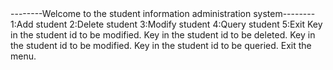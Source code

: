 <Initial menu>
--------Welcome to the student information administration system--------
1:Add student
2:Delete student
3:Modify student
4:Query student
5:Exit
	

<Add function>
Key in the student id to be modified.

<Delete function>
Key in the student id to be deleted.

<Modify function>
Key in the student id to be modified.

<Query function>
Key in the student id to be queried.

<Exit function>
Exit the menu.
